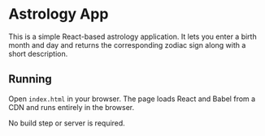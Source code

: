 # Astrology App

This is a simple React-based astrology application. It lets you enter a birth month and day and returns the corresponding zodiac sign along with a short description.

## Running

Open `index.html` in your browser. The page loads React and Babel from a CDN and runs entirely in the browser.

No build step or server is required.
